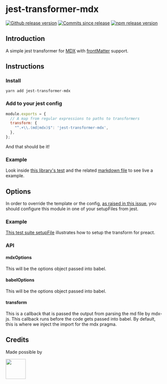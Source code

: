 # jest-transformer-mdx

[![Github release version](https://img.shields.io/github/tag/bitttttten/jest-transformer-mdx.svg)](https://github.com/bitttttten/jest-transformer-mdx/releases)
[![Commits since release](https://img.shields.io/github/commits-since/bitttttten/jest-transformer-mdx/v1.0.2.svg)](https://github.com/bitttttten/jest-transformer-mdx/compare/v1.0.2...master)
[![npm release version](https://img.shields.io/npm/v/jest-transformer-mdx.svg)](https://www.npmjs.com/package/jest-transformer-mdx)

## Introduction

A simple jest transformer for [MDX](https://mdxjs.com/) with [frontMatter](https://github.com/c8r/x0/blob/master/lib/mdx-fm-loader.js) support.

## Instructions

### Install

`yarn add jest-transformer-mdx`

### Add to your jest config

```js
module.exports = {
  // A map from regular expressions to paths to transformers
  transform: {
    "^.+\\.(md|mdx)$": 'jest-transformer-mdx',
  },
};
```

And that should be it!

### Example

Look inside [this library's test](https://github.com/bitttttten/jest-transformer-mdx/blob/master/test.js) and the related [markdown file](https://github.com/bitttttten/jest-transformer-mdx/blob/master/test.md) to see live a example.

## Options

In order to override the template or the config, [as raised in this issue](https://github.com/bitttttten/jest-transformer-mdx/issues/1), you should configure this module in one of your setupFiles from jest.

### Example

[This test suite setupFile](./setupFile.suite-b.js) illustrates how to setup the transform for preact.

### API

#### mdxOptions

This will be the options object passed into babel.

#### babelOptions

This will be the options object passed into babel.

#### transform

This is a callback that is passed the output from parsing the md file by mdx-js. This callback runs before the code gets passed into babel. By default, this is where we inject the import for the mdx pragma.

## Credits

Made possible by

<a href="https://soulpicks.com" target="_blank"><img src="https://avatars0.githubusercontent.com/u/37078572?s=200&v=4" width="64" height="64"></a>
